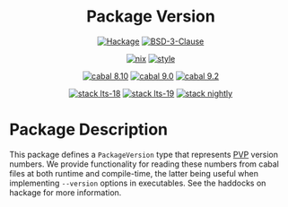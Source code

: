<div align="center">

# Package Version


[![Hackage](https://img.shields.io/hackage/v/package-version)](https://hackage.haskell.org/package/package-version)
[![BSD-3-Clause](https://img.shields.io/github/license/tbidne/package-version?color=blue)](https://opensource.org/licenses/BSD-3-Clause)

[![nix](https://img.shields.io/github/workflow/status/tbidne/package-version/nix/main?label=nix&logo=nixos&logoColor=85c5e7&labelColor=2f353c)](https://github.com/tbidne/package-version/actions/workflows/nix_ci.yaml)
[![style](https://img.shields.io/github/workflow/status/tbidne/package-version/style/main?label=style&logoColor=white&labelColor=2f353c)](https://github.com/tbidne/package-version/actions/workflows/style_ci.yaml)

[![cabal 8.10](https://img.shields.io/github/workflow/status/tbidne/package-version/cabal_8-10/main?label=8.10&logo=haskell&logoColor=655889&labelColor=2f353c)](https://github.com/tbidne/package-version/actions/workflows/cabal_8-10.yaml)
[![cabal 9.0](https://img.shields.io/github/workflow/status/tbidne/package-version/cabal_9-0/main?label=9.0&logo=haskell&logoColor=655889&labelColor=2f353c)](https://github.com/tbidne/package-version/actions/workflows/cabal_9-0.yaml)
[![cabal 9.2](https://img.shields.io/github/workflow/status/tbidne/package-version/cabal_9-2/main?label=9.2&logo=haskell&logoColor=655889&labelColor=2f353c)](https://github.com/tbidne/package-version/actions/workflows/cabal_9-2.yaml)

[![stack lts-18](https://img.shields.io/github/workflow/status/tbidne/package-version/stack_lts-18/main?label=stack%20lts-18&logoColor=white&labelColor=2f353c)](https://github.com/tbidne/package-version/actions/workflows/stack_lts-18.yaml)
[![stack lts-19](https://img.shields.io/github/workflow/status/tbidne/package-version/stack_lts-19/main?label=stack%20lts-19&logoColor=white&labelColor=2f353c)](https://github.com/tbidne/package-version/actions/workflows/stack_lts-19.yaml)
[![stack nightly](https://img.shields.io/github/workflow/status/tbidne/package-version/stack_nightly/main?label=stack%20nightly&logoColor=white&labelColor=2f353c)](https://github.com/tbidne/package-version/actions/workflows/stack_nightly.yaml)

</div>

# Package Description

This package defines a `PackageVersion` type that represents [PVP](https://pvp.haskell.org/) version numbers. We provide functionality for reading these numbers from cabal files at both runtime and compile-time, the latter being useful when implementing `--version` options in executables. See the haddocks on hackage for more information.
